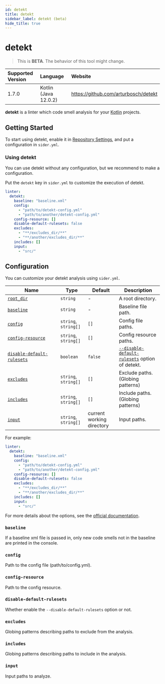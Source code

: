 ```yaml
---
id: detekt
title: detekt
sidebar_label: detekt (beta)
hide_title: true
---
```


# detekt

> This is **BETA**. The behavior of this tool might change.

| Supported Version | Language             | Website                              |
| :---------------- | :------------------- | :----------------------------------- |
| 1.7.0             | Kotlin (Java 12.0.2) | https://github.com/arturbosch/detekt |

**detekt** is a linter which code smell analysis for your [Kotlin](https://kotlinlang.org) projects.

## Getting Started

To start using detekt, enable it in [Repository Settings](../../getting-started/repository-settings.md), and put a configuration in `sider.yml`.

### Using detekt

You can use detekt without any configuration, but we recommend to make a configuration.

Put the `detekt` key in `sider.yml` to customize the execution of detekt.

```yaml
linter:
  detekt:
    baseline: "baseline.xml"
    config:
      - "path/to/detekt-config.yml"
      - "path/to/another/detekt-config.yml"
    config-resource: []
    disable-default-rulesets: false
    excludes:
      - "**/excludes_dir/**"
      - "**/another/excludes_dir/**"
    includes: []
    input:
      - "src/"
```

## Configuration

You can customize your detekt analysis using `sider.yml`.

| Name                                                                        | Type                 | Default                   | Description                                                                                    |
| --------------------------------------------------------------------------- | -------------------- | ------------------------- | ---------------------------------------------------------------------------------------------- |
| [`root_dir`](../../getting-started/custom-configuration.md#root_dir-option) | `string`             | -                         | A root directory.                                                                              |
| [`baseline`](#baseline) 　　　　　　　　                                    | `string`             | -                         | Baseline file path.                                                                            |
| [`config`](#config) 　　　　　　　　                                        | `string`, `string[]` | `[]`                      | Config file paths.                                                                             |
| [`config-resource`](#config-resource) 　　　　　　　　                      | `string`, `string[]` | `[]`                      | Config resource paths.                                                                         |
| [`disable-default-rulesets`](#disable-default-rulesets) 　　　　　　　　    | `boolean`            | `false`                   | [`--disable-default-rulesets`](https://arturbosch.github.io/detekt/cli.html) option of detekt. |
| [`excludes`](#excludes) 　　　　　　　　                                    | `string`, `string[]` | `[]`                      | Exclude paths. (Globing patterns)                                                              |
| [`includes`](#includes) 　　　　　　　　                                    | `string`, `string[]` | `[]`                      | Include paths. (Globing patterns)                                                              |
| [`input`](#input) 　　　　　　　　                                          | `string`, `string[]` | current working directory | Input paths.                                                                                   |

For example:

```yaml
linter:
  detekt:
    baseline: "baseline.xml"
    config:
      - "path/to/detekt-config.yml"
      - "path/to/another/detekt-config.yml"
    config-resource: []
    disable-default-rulesets: false
    excludes:
      - "**/excludes_dir/**"
      - "**/another/excludes_dir/**"
    includes: []
    input:
      - "src/"
```

For more details about the options, see the [official documentation](https://arturbosch.github.io/detekt/cli.html).

### `baseline`

If a baseline xml file is passed in, only new code smells not in the baseline are printed in the console.

### `config`

Path to the config file (path/to/config.yml).

### `config-resource`

Path to the config resource.

### `disable-default-rulesets`

Whether enable the `--disable-default-rulesets` option or not.

### `excludes`

Globing patterns describing paths to exclude from the analysis.

### `includes`

Globing patterns describing paths to include in the analysis.

### `input`

Input paths to analyze.
